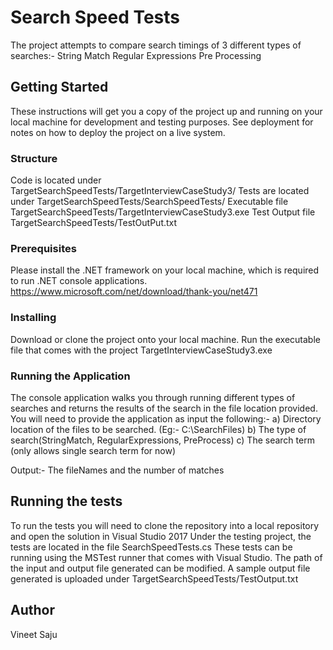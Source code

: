 # Search Speed Tests

The project attempts to compare search timings of 3 different types of searches:-
  String Match
  Regular Expressions
  Pre Processing

## Getting Started

These instructions will get you a copy of the project up and running on your local machine for development and testing purposes. See deployment for notes on how to deploy the project on a live system.

### Structure
Code is located under TargetSearchSpeedTests/TargetInterviewCaseStudy3/
Tests are located under TargetSearchSpeedTests/SearchSpeedTests/
Executable file TargetSearchSpeedTests/TargetInterviewCaseStudy3.exe
Test Output file TargetSearchSpeedTests/TestOutPut.txt

### Prerequisites

Please install the .NET framework on your local machine, which is required to run .NET console applications.
https://www.microsoft.com/net/download/thank-you/net471

### Installing
Download or clone the project onto your local machine. Run the executable file that comes with the project TargetInterviewCaseStudy3.exe

### Running the Application
The console application walks you through running different types of searches and returns the results of the search in the file location
provided.
You will need to provide the application as input the following:-
  a) Directory location of the files to be searched. (Eg:- C:\SearchFiles)
  b) The type of search(StringMatch, RegularExpressions, PreProcess)
  c) The search term (only allows single search term for now)
 
 Output:-
 The fileNames and the number of matches

## Running the tests
To run the tests you will need to clone the repository into a local repository and open the solution in Visual Studio 2017
Under the testing project, the tests are located in the file SearchSpeedTests.cs
These tests can be running using the MSTest runner that comes with Visual Studio.
The path of the input and output file generated can be modified.
A sample output file generated is uploaded under TargetSearchSpeedTests/TestOutput.txt

## Author
Vineet Saju



